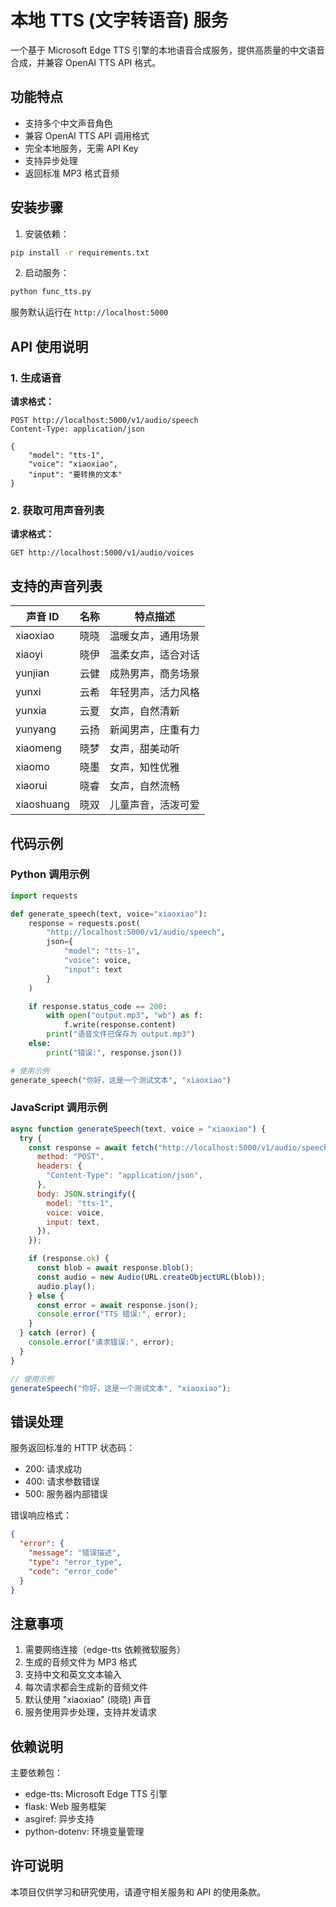 # 本地 TTS (文字转语音) 服务

一个基于 Microsoft Edge TTS 引擎的本地语音合成服务，提供高质量的中文语音合成，并兼容 OpenAI TTS API 格式。

## 功能特点

- 支持多个中文声音角色
- 兼容 OpenAI TTS API 调用格式
- 完全本地服务，无需 API Key
- 支持异步处理
- 返回标准 MP3 格式音频

## 安装步骤

1. 安装依赖：

```bash
pip install -r requirements.txt
```

2. 启动服务：

```bash
python func_tts.py
```

服务默认运行在 `http://localhost:5000`

## API 使用说明

### 1. 生成语音

**请求格式：**

```http
POST http://localhost:5000/v1/audio/speech
Content-Type: application/json

{
    "model": "tts-1",
    "voice": "xiaoxiao",
    "input": "要转换的文本"
}
```

### 2. 获取可用声音列表

**请求格式：**

```http
GET http://localhost:5000/v1/audio/voices
```

## 支持的声音列表

| 声音 ID    | 名称 | 特点描述           |
| ---------- | ---- | ------------------ |
| xiaoxiao   | 晓晓 | 温暖女声，通用场景 |
| xiaoyi     | 晓伊 | 温柔女声，适合对话 |
| yunjian    | 云健 | 成熟男声，商务场景 |
| yunxi      | 云希 | 年轻男声，活力风格 |
| yunxia     | 云夏 | 女声，自然清新     |
| yunyang    | 云扬 | 新闻男声，庄重有力 |
| xiaomeng   | 晓梦 | 女声，甜美动听     |
| xiaomo     | 晓墨 | 女声，知性优雅     |
| xiaorui    | 晓睿 | 女声，自然流畅     |
| xiaoshuang | 晓双 | 儿童声音，活泼可爱 |

## 代码示例

### Python 调用示例

```python
import requests

def generate_speech(text, voice="xiaoxiao"):
    response = requests.post(
        "http://localhost:5000/v1/audio/speech",
        json={
            "model": "tts-1",
            "voice": voice,
            "input": text
        }
    )

    if response.status_code == 200:
        with open("output.mp3", "wb") as f:
            f.write(response.content)
        print("语音文件已保存为 output.mp3")
    else:
        print("错误:", response.json())

# 使用示例
generate_speech("你好，这是一个测试文本", "xiaoxiao")
```

### JavaScript 调用示例

```javascript
async function generateSpeech(text, voice = "xiaoxiao") {
  try {
    const response = await fetch("http://localhost:5000/v1/audio/speech", {
      method: "POST",
      headers: {
        "Content-Type": "application/json",
      },
      body: JSON.stringify({
        model: "tts-1",
        voice: voice,
        input: text,
      }),
    });

    if (response.ok) {
      const blob = await response.blob();
      const audio = new Audio(URL.createObjectURL(blob));
      audio.play();
    } else {
      const error = await response.json();
      console.error("TTS 错误:", error);
    }
  } catch (error) {
    console.error("请求错误:", error);
  }
}

// 使用示例
generateSpeech("你好，这是一个测试文本", "xiaoxiao");
```

## 错误处理

服务返回标准的 HTTP 状态码：

- 200: 请求成功
- 400: 请求参数错误
- 500: 服务器内部错误

错误响应格式：

```json
{
  "error": {
    "message": "错误描述",
    "type": "error_type",
    "code": "error_code"
  }
}
```

## 注意事项

1. 需要网络连接（edge-tts 依赖微软服务）
2. 生成的音频文件为 MP3 格式
3. 支持中文和英文文本输入
4. 每次请求都会生成新的音频文件
5. 默认使用 "xiaoxiao" (晓晓) 声音
6. 服务使用异步处理，支持并发请求

## 依赖说明

主要依赖包：

- edge-tts: Microsoft Edge TTS 引擎
- flask: Web 服务框架
- asgiref: 异步支持
- python-dotenv: 环境变量管理

## 许可说明

本项目仅供学习和研究使用，请遵守相关服务和 API 的使用条款。
